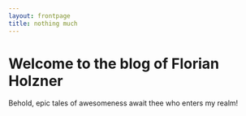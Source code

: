 ```yaml
---
layout: frontpage
title: nothing much
---
```

# Welcome to the blog of Florian Holzner
Behold, epic tales of awesomeness await thee who enters my realm!
